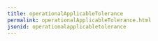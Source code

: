 ```yaml
---
title: operationalApplicableTolerance
permalink: operationalApplicableTolerance.html
jsonid: operationalapplicabletolerance
---
```

